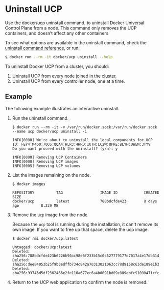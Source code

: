 <!--[metadata]>
+++
title = "Uninstall UCP"
description = "Learn how to uninstall a Docker Universal Control Plane cluster."
keywords = ["docker, ucp, uninstall"]
[menu.main]
parent="mn_ucp_installation"
weight=50
+++
<![end-metadata]-->


# Uninstall UCP

Use the docker/ucp uninstall command, to uninstall Docker Universal Control
Plane from a node. This command only removes the UCP containers, and doesn’t
affect any other containers.

To see what options are available in the uninstall command, check the
[uninstall command reference](../reference/uninstall.md), or run:

```bash
$ docker run --rm -it docker/ucp uninstall --help
```

To uninstall Docker UCP from a cluster, you should:

1. Uninstall UCP from every node joined in the cluster,
2. Uninstall UCP from every controller node, one at a time.

## Example

The following example illustrates an interactive uninstall.

1. Run the uninstall command.

    ```
    $ docker run --rm -it -v /var/run/docker.sock:/var/run/docker.sock --name ucp docker/ucp uninstall -i

    INFO[0000] We're about to uninstall the local components for UCP ID: FEY4:M46O:7OUS:QQA4:HLR3:4HRD:IUTH:LC2W:QPRE:BLYH:UWEM:3TYV
    Do you want proceed with the uninstall? (y/n): y

    INFO[0000] Removing UCP Containers
    INFO[0000] Removing UCP images
    INFO[0005] Removing UCP volumes
    ```

2. List the images remaining on the node.

    ```
    $ docker images

    REPOSITORY          TAG                 IMAGE ID            CREATED             SIZE
    docker/ucp          latest              788bdcfde423        8 days ago          8.239 MB
    ```

3. Remove the `ucp` image from the node.

    Because the `ucp` tool is running during the installation, it can't remove
    its own image. If you want to free up that space, delete the ucp image.

    ```
    $ docker rmi docker/ucp:latest

    Untagged: docker/ucp:latest
    Deleted: sha256:788bdcfde423b6226b90ac98e6f233b15c0c527779177d7017a4e17db31404c9
    Deleted: sha256:dee84053b25f9b3edffb734c842a70313021063cc78d9158c63de109e1b3cb72
    Deleted: sha256:93743d5df2362466e2fe116a677ec6a4b0091bd09e889abfc9109047fcfcdebf
    ```

4. Return to the UCP web application to confirm the node is removed.
